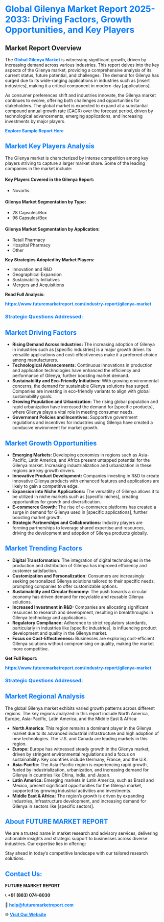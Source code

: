 <h1 style="color: #007BFF;">Global Gilenya Market Report 2025-2033: Driving Factors, Growth Opportunities, and Key Players</h1>

<section id="overview">
<h2>Market Report Overview</h2>
<p>The <a href="https://www.futuremarketreport.com/industry-report/gilenya-market" style="color: #007BFF; text-decoration: none;"><strong>Global Gilenya Market</strong></a> is witnessing significant growth, driven by increasing demand across various industries. This report delves into the key aspects of the Gilenya market, providing a comprehensive analysis of its current status, future potential, and challenges. The demand for Gilenya has surged due to its wide-ranging applications in industries such as [insert industries], making it a critical component in modern-day [applications].</p>
<p>As consumer preferences shift and industries innovate, the Gilenya market continues to evolve, offering both challenges and opportunities for stakeholders. The global market is expected to expand at a substantial compound annual growth rate (CAGR) over the forecast period, driven by technological advancements, emerging applications, and increasing investments by major players.</p>
</section>

<section id="overview">
<p><a href="https://www.futuremarketreport.com/request-sample/reportId=79559" style="color: #007BFF; text-decoration: none;"><strong>Explore Sample Report Here</strong></a></p>
</section>

<section id="key-players">
<h2 style="color: #007BFF;">Market Key Players Analysis</h2>
<p>The Gilenya market is characterized by intense competition among key players striving to capture a larger market share. Some of the leading companies in the market include:</p>
<h4>Key Players Covered in the Gilenya Report:</h4>
<ul><li>Novartis</li></ul>
<h4>Gilenya Market Segmentation by Type:</h4>
<ul><li>28 Capsules/Box</li><li>96 Capsules/Box</li></ul>

<h4>Gilenya Market Segmentation by Application:</h4>
<ul><li>Retail Pharmacy</li><li>Hospital Pharmacy</li><li>Other</li></ul>
<p><strong>Key Strategies Adopted by Market Players:</strong></p>
<ul>
<li>Innovation and R&D</li>
<li>Geographical Expansion</li>
<li>Sustainability Initiatives</li>
<li>Mergers and Acquisitions</li>
</ul>
</section>

<section>
<p><strong>Read Full Analysis: </strong></p><a href="https://www.futuremarketreport.com/industry-report/gilenya-market" style="color: #007BFF; text-decoration: none;"><strong>https://www.futuremarketreport.com/industry-report/gilenya-market</strong></a>
<h3 style="color: #007BFF;">Strategic Questions Addressed:</h3>
</section>

<section id="driving-factors">
<h2 style="color: #007BFF;">Market Driving Factors</h2>
<ul>
<li><strong>Rising Demand Across Industries:</strong> The increasing adoption of Gilenya in industries such as [specific industries] is a major growth driver. Its versatile applications and cost-effectiveness make it a preferred choice among manufacturers.</li>
<li><strong>Technological Advancements:</strong> Continuous innovations in production and application technologies have enhanced the efficiency and performance of Gilenya, further boosting market demand.</li>
<li><strong>Sustainability and Eco-Friendly Initiatives:</strong> With growing environmental concerns, the demand for sustainable Gilenya solutions has surged. Companies are investing in eco-friendly variants to align with global sustainability goals.</li>
<li><strong>Growing Population and Urbanization:</strong> The rising global population and rapid urbanization have increased the demand for [specific products], where Gilenya plays a vital role in meeting consumer needs.</li>
<li><strong>Government Policies and Incentives:</strong> Supportive government regulations and incentives for industries using Gilenya have created a conducive environment for market growth.</li>
</ul>
</section>

<section id="growth-opportunities">
<h2 style="color: #007BFF;">Market Growth Opportunities</h2>
<ul>
<li><strong>Emerging Markets:</strong> Developing economies in regions such as Asia-Pacific, Latin America, and Africa present untapped potential for the Gilenya market. Increasing industrialization and urbanization in these regions are key growth drivers.</li>
<li><strong>Innovative Product Development:</strong> Companies investing in R&D to create innovative Gilenya products with enhanced features and applications are likely to gain a competitive edge.</li>
<li><strong>Expansion into Niche Applications:</strong> The versatility of Gilenya allows it to be utilized in niche markets such as [specific niches], creating opportunities for growth and diversification.</li>
<li><strong>E-commerce Growth:</strong> The rise of e-commerce platforms has created a surge in demand for Gilenya used in [specific applications], further boosting market growth.</li>
<li><strong>Strategic Partnerships and Collaborations:</strong> Industry players are forming partnerships to leverage shared expertise and resources, driving the development and adoption of Gilenya products globally.</li>
</ul>
</section>

<section id="trending-factors">
<h2 style="color: #007BFF;">Market Trending Factors</h2>
<ul>
<li><strong>Digital Transformation:</strong> The integration of digital technologies in the production and distribution of Gilenya has improved efficiency and customer satisfaction.</li>
<li><strong>Customization and Personalization:</strong> Consumers are increasingly seeking personalized Gilenya solutions tailored to their specific needs, prompting companies to offer customizable options.</li>
<li><strong>Sustainability and Circular Economy:</strong> The push towards a circular economy has driven demand for recyclable and reusable Gilenya solutions.</li>
<li><strong>Increased Investment in R&D:</strong> Companies are allocating significant resources to research and development, resulting in breakthroughs in Gilenya technology and applications.</li>
<li><strong>Regulatory Compliance:</strong> Adherence to strict regulatory standards, particularly in industries like [specific industries], is influencing product development and quality in the Gilenya market.</li>
<li><strong>Focus on Cost-Effectiveness:</strong> Businesses are exploring cost-efficient Gilenya solutions without compromising on quality, making the market more competitive.</li>
</ul>
</section>

<section>
<p><strong>Get Full Report: </strong></p><a href="https://www.futuremarketreport.com/industry-report/gilenya-market" style="color: #007BFF; text-decoration: none;"><strong>https://www.futuremarketreport.com/industry-report/gilenya-market</strong></a>
<h3 style="color: #007BFF;">Strategic Questions Addressed:</h3>
</section>


<section id="regional-analysis">
<h2 style="color: #007BFF;">Market Regional Analysis</h2>
<p>The global Gilenya market exhibits varied growth patterns across different regions. The key regions analyzed in this report include North America, Europe, Asia-Pacific, Latin America, and the Middle East & Africa:</p>
<ul>
<li><strong>North America:</strong> This region remains a dominant player in the Gilenya market due to its advanced industrial infrastructure and high adoption of new technologies. The U.S. and Canada are leading markets in this region.</li>
<li><strong>Europe:</strong> Europe has witnessed steady growth in the Gilenya market, driven by stringent environmental regulations and a focus on sustainability. Key countries include Germany, France, and the U.K.</li>
<li><strong>Asia-Pacific:</strong> The Asia-Pacific region is experiencing rapid growth, fueled by industrialization, urbanization, and increasing demand for Gilenya in countries like China, India, and Japan.</li>
<li><strong>Latin America:</strong> Emerging markets in Latin America, such as Brazil and Mexico, present significant opportunities for the Gilenya market, supported by growing industrial activities and investments.</li>
<li><strong>Middle East & Africa:</strong> The region’s growth is driven by expanding industries, infrastructure development, and increasing demand for Gilenya in sectors like [specific sectors].</li>
</ul>
</section>

<footer>
<h2 style="color: #007BFF;">About FUTURE MARKET REPORT</h2>
<p>We are a trusted name in market research and advisory services, delivering actionable insights and strategic support to businesses across diverse industries. Our expertise lies in offering:</p>

<p>Stay ahead in today’s competitive landscape with our tailored research solutions.</p>

<h2 style="color: #007BFF;">Contact Us:</h2>
<p><strong>FUTURE MARKET REPORT</strong></p>
<p>📞 <strong>+91 (883) 074-8030</strong></p>
<p>📧 <strong><a href="mailto:help@futuremarketreport.com" style="color: #007BFF;">help@futuremarketreport.com</a></strong></p>
<p>🌐 <strong><a href="https://www.futuremarketreport.com/" style="color: #007BFF;">Visit Our Website</a></strong></p>
</footer>